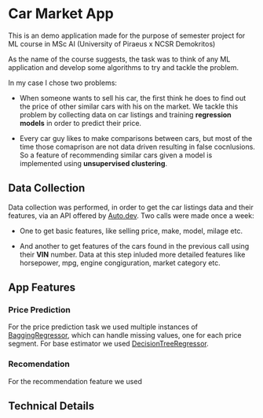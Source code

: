 # Car Market App

This is an demo application made for the purpose of semester project for ML course in MSc AI (University of Piraeus x NCSR Demokritos)

As the name of the course suggests, the task was to think of any ML application and develop some algorithms to try and tackle the problem.

In my case I chose two problems:

- When someone wants to sell his car, the first think he does to find out the price of other similar cars with his on the market. We tackle this problem by collecting data on car listings and training **regression models** in order to predict their price.

- Every car guy likes to make comparisons between cars, but most of the time those comaprison are not data driven resulting in false cocnlusions. So a feature of recommending similar cars given a model is implemented using **unsupervised clustering**.

## Data Collection

Data collection was performed, in order to get the car listings data and their features, via an API offered by [Auto.dev](https://www.auto.dev/). Two calls were made once a week:

- One to get basic features, like selling price, make, model, milage etc.

- And another to get features of the cars found in the previous call using their **VIN** number. Data at this step inluded more detailed features like horsepower, mpg, engine congiguration, market category etc.

## App Features

### Price Prediction

For the price prediction task we used multiple instances of [BaggingRegressor](https://scikit-learn.org/stable/modules/generated/sklearn.ensemble.BaggingRegressor.html), which can handle missing values, one for each price segment. For base estimator we used [DecisionTreeRegressor](https://scikit-learn.org/stable/modules/generated/sklearn.tree.DecisionTreeRegressor.html).

### Recomendation

For the recommendation feature we used

## Technical Details
